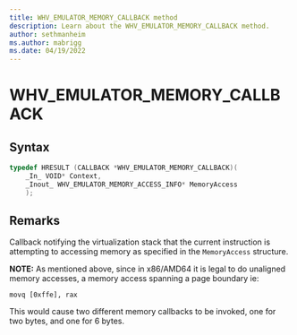 ```yaml
---
title: WHV_EMULATOR_MEMORY_CALLBACK method
description: Learn about the WHV_EMULATOR_MEMORY_CALLBACK method. 
author: sethmanheim
ms.author: mabrigg
ms.date: 04/19/2022
---
```


# WHV_EMULATOR_MEMORY_CALLBACK


## Syntax

```c
typedef HRESULT (CALLBACK *WHV_EMULATOR_MEMORY_CALLBACK)(
    _In_ VOID* Context,
    _Inout_ WHV_EMULATOR_MEMORY_ACCESS_INFO* MemoryAccess
    );
```

## Remarks
Callback notifying the virtualization stack that the current instruction is attempting to accessing memory as specified in the `MemoryAccess` structure.

**NOTE:** As mentioned above, since in x86/AMD64 it is legal to do unaligned memory accesses, a memory access spanning a page boundary ie:

`movq [0xffe], rax`

This would cause two different memory callbacks to be invoked, one for two bytes, and one for 6 bytes.